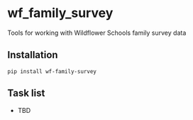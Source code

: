 # wf_family_survey

Tools for working with Wildflower Schools family survey data

## Installation

`pip install wf-family-survey`

## Task list
* TBD
